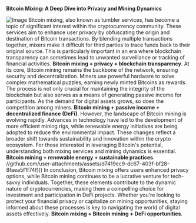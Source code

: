 **Bitcoin Mixing: A Deep Dive into Privacy and Mining Dynamics**

![Image](https://github.com/user-attachments/assets/d7419ec9-dc67-403f-bf28-8faea5f1f74f)
Bitcoin mixing, also known as tumbler services, has become a topic of significant interest within the cryptocurrency community. These services aim to enhance user privacy by obfuscating the origin and destination of Bitcoin transactions. By blending multiple transactions together, mixers make it difficult for third parties to trace funds back to their original source. This is particularly important in an era where blockchain transparency can sometimes lead to unwanted surveillance or tracking of financial activities. **Bitcoin mixing + privacy + blockchain transparency**.
At its core, Bitcoin mining remains the backbone of the network, ensuring security and decentralization. Miners use powerful hardware to solve complex mathematical puzzles, earning newly minted Bitcoins as rewards. The process is not only crucial for maintaining the integrity of the blockchain but also serves as a means of generating passive income for participants. As the demand for digital assets grows, so does the competition among miners. **Bitcoin mining + passive income + decentralized finance (DeFi)**.
However, the landscape of Bitcoin mining is evolving rapidly. Advances in technology have led to the development of more efficient mining rigs, while renewable energy initiatives are being adopted to reduce the environmental impact. These changes reflect a broader shift towards sustainability and innovation within the crypto ecosystem. For those interested in leveraging Bitcoin's potential, understanding both mixing services and mining dynamics is essential. **Bitcoin mining + renewable energy + sustainable practices**.
 //github.com/user-attachments/assets/d7419ec9-dc67-403f-bf28-8faea5f1f74f)))
In conclusion, Bitcoin mixing offers users enhanced privacy options, while Bitcoin mining continues to be a lucrative venture for tech-savvy individuals. Together, these elements contribute to the dynamic nature of cryptocurrencies, making them a compelling choice for investment and participation in DeFi projects. Whether you're looking to protect your financial privacy or capitalize on mining opportunities, staying informed about these processes is key to navigating the world of digital assets effectively. **Bitcoin mixing + Bitcoin mining + DeFi opportunities**.
